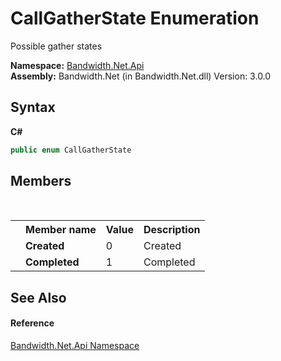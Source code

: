﻿# CallGatherState Enumeration
 

Possible gather states

**Namespace:**&nbsp;<a href ="N_Bandwidth_Net_Api.md">Bandwidth.Net.Api</a><br />**Assembly:**&nbsp;Bandwidth.Net (in Bandwidth.Net.dll) Version: 3.0.0

## Syntax

**C#**<br />
``` C#
public enum CallGatherState
```


## Members
&nbsp;<table><tr><th></th><th>Member name</th><th>Value</th><th>Description</th></tr><tr><td /><td target="F:Bandwidth.Net.Api.CallGatherState.Created">**Created**</td><td>0</td><td>Created</td></tr><tr><td /><td target="F:Bandwidth.Net.Api.CallGatherState.Completed">**Completed**</td><td>1</td><td>Completed</td></tr></table>

## See Also


#### Reference
<a href ="N_Bandwidth_Net_Api.md">Bandwidth.Net.Api Namespace</a><br />